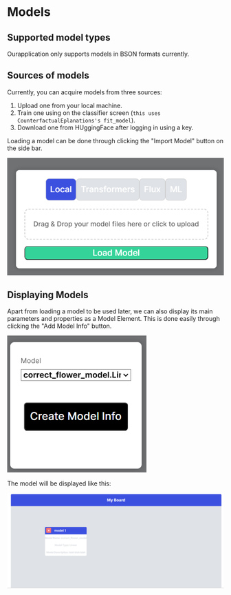 # Models

## Supported model types
Ourapplication only supports models in BSON formats currently.

## Sources of models

Currently, you can acquire models from three sources:
1. Upload one from your local machine.
2. Train one using on the classifier screen (`this uses CounterfactualEplanations's fit_model`).
3. Download one from HUggingFace after logging in using a key.

Loading a model can be done through clicking the "Import Model" button on the side bar.


![](../images/model.png)

## Displaying Models

Apart from loading a model to be used later, we can also display its main parameters and properties as a Model Element. This is done easily through clicking the "Add Model Info" button.


![](../images/model_info.png)

The model will be displayed like this:


![](../images/model_ready.png)
